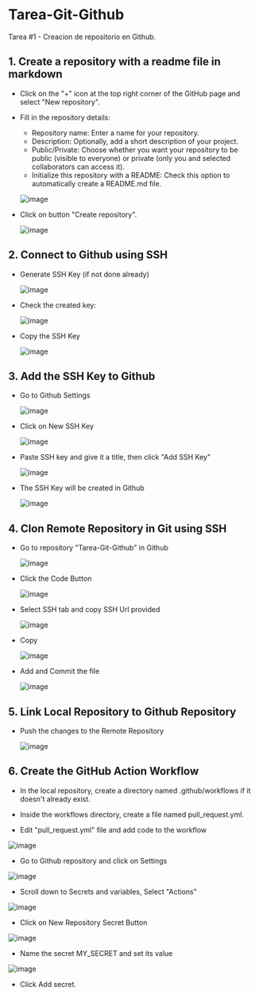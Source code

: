 # Tarea-Git-Github
Tarea #1 - Creacion de repositorio en Github.

## 1. Create a repository with a readme file in markdown
- Click on the "+" icon at the top right corner of the GitHub page and select "New repository".

- Fill in the repository details:
  * Repository name: Enter a name for your repository.
  * Description: Optionally, add a short description of your project.
  * Public/Private: Choose whether you want your repository to be public (visible to everyone) or private (only you and selected collaborators can access it).
  * Initialize this repository with a README: Check this option to automatically create a README.md file.
 
  ![image](https://github.com/user-attachments/assets/4d7f92c6-5f78-44aa-8748-9ac47078434d)

- Click on button "Create repository".

  ![image](https://github.com/user-attachments/assets/e369f367-bf3e-4cb6-8beb-b0d348df9e6e)

## 2. Connect to Github using SSH

  * Generate SSH Key (if not done already)
    
    ![image](https://github.com/user-attachments/assets/88bc3b57-c045-4b4f-aa12-7ece4922ba3c)
    
  * Check the created key:
    
    ![image](https://github.com/user-attachments/assets/5692c2e1-54b9-42ca-9f37-4f25457fd9ea)
    
  * Copy the SSH Key
    
    ![image](https://github.com/user-attachments/assets/bb54d1cd-d7e0-4646-8e92-c21b4f094938)

## 3. Add the SSH Key to Github

   * Go to Github Settings
     
     ![image](https://github.com/user-attachments/assets/257ad054-65ef-4b92-ab18-ad109baf9114)

   * Click on New SSH Key
     
     ![image](https://github.com/user-attachments/assets/518c361b-85f9-485d-a475-9d888f2b7a0b)

   * Paste SSH key and give it a title, then click "Add SSH Key"
     
     ![image](https://github.com/user-attachments/assets/804e8a21-7c77-4586-9639-a00f438314a7)

   * The SSH Key will be created in Github
     
     ![image](https://github.com/user-attachments/assets/b04c59ea-eea2-4322-ba24-b9b70fc0327f)

## 4. Clon Remote Repository in Git using SSH
   
   * Go to repository "Tarea-Git-Github" in Github
     
     ![image](https://github.com/user-attachments/assets/9b884d50-4f19-4727-af95-87119da09902)

   * Click the Code Button
     
     ![image](https://github.com/user-attachments/assets/9defdca6-2058-4cab-a409-f3aed0018b77)

   * Select SSH tab and copy SSH Url provided
     
     ![image](https://github.com/user-attachments/assets/602a68e1-0452-44a9-a7a9-25c30350c4ad)

   * Copy
     
     ![image](https://github.com/user-attachments/assets/52126772-47ff-41ec-83e1-aebc1b7bbaa6)

   * Add and Commit the file
     
     ![image](https://github.com/user-attachments/assets/b26154c7-491e-4530-b9d5-bba4de34c100)

## 5. Link Local Repository to Github Repository

   * Push the changes to the Remote Repository
     
     ![image](https://github.com/user-attachments/assets/1a89bc9f-b62a-484c-8a4d-894237ab29d5)

## 6. Create the GitHub Action Workflow

   * In the local repository, create a directory named .github/workflows if it doesn't already exist.

   * Inside the workflows directory, create a file named pull_request.yml.

   * Edit "pull_request.yml" file and add code to the workflow
     
   ![image](https://github.com/user-attachments/assets/452b249e-b277-4fcc-947e-af86f3997066)

   * Go to Github repository and click on Settings

   ![image](https://github.com/user-attachments/assets/ff14735b-96bd-427c-bc79-6ea64c9299a2)

   * Scroll down to Secrets and variables, Select "Actions"

   ![image](https://github.com/user-attachments/assets/33950241-2f95-4308-aadd-93722a4087bc)

   * Click on New Repository Secret Button

   ![image](https://github.com/user-attachments/assets/51e2c327-f498-4267-84e3-a96991cb7fba)
     
   * Name the secret MY_SECRET and set its value

   ![image](https://github.com/user-attachments/assets/817cfe87-21ea-46f5-835e-2cb193b49d18)

   * Click Add secret.
